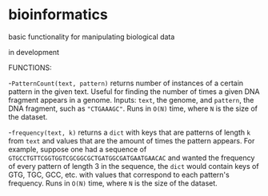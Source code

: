 # bioinformatics
basic functionality for manipulating biological data

in development


FUNCTIONS:

-`PatternCount(text, pattern)` returns number of instances of a certain pattern in the given text. Useful for finding the number of times a given DNA fragment appears in a genome. Inputs: `text`, the genome, and `pattern`, the DNA fragment, such as `"CTGAAAGC"`. Runs in `O(N)` time, where `N` is the size of the dataset.



-`frequency(text, k)` returns a `dict` with keys that are patterns of length `k` from `text` and values that are the amount of times the pattern appears. For example, suppose one had a sequence of `GTGCCTGTTCGGTGGTCGCGGCGCTGATGGCGATGAATGAACAC` and wanted the frequency of every pattern of length 3 in the sequence, the `dict` would contain keys of GTG, TGC, GCC, etc. with values that correspond to each pattern's frequency. Runs in `O(N)` time, where `N` is the size of the dataset.
